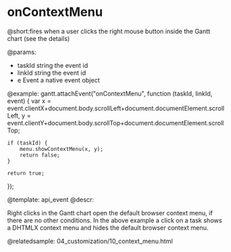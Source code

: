 onContextMenu
=============

@short:fires when a user clicks the right mouse button inside the Gantt chart (see the details)
	

@params:
- taskId 	string		the event id
- linkId 	string		the event id
- e			Event		a native event object

@example:
gantt.attachEvent("onContextMenu", function (taskId, linkId, event) {
  	var x = event.clientX+document.body.scrollLeft+document.documentElement.scrollLeft,
		y = event.clientY+document.body.scrollTop+document.documentElement.scrollTop;

	if (taskId) {
		menu.showContextMenu(x, y);
		return false;
	}

	return true;
});

@template:	api_event
@descr:

Right clicks in the Gantt chart open the default browser context menu, if there are no other conditions. In the above example a click on a task shows a DHTMLX context menu and hides the default browser context menu.

@relatedsample:
    04_customization/10_context_menu.html